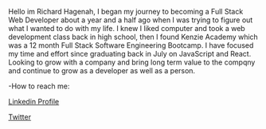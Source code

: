 
Hello im Richard Hagenah, I began my journey to becoming a Full Stack Web Developer about a year and a half ago when I was trying to figure out what I wanted to do with my life. I knew I liked computer and took a web development class back in high school, then I found Kenzie Academy which was a 12 month Full Stack Software Engineering Bootcamp. I have focused my time and effort since graduating back in July on JavaScript and React. Looking to grow with a company and bring long term value to the compqny and continue to grow as a developer as well as a person.




-How to reach me:

[Linkedin Profile](https://www.linkedin.com/in/richardthagenah/)

[Twitter](https://twitter.com/hagenah_richie)
<!-- [Email](richardthagenah@gmail.com)
 -->

